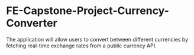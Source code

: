 # FE-Capstone-Project-Currency-Converter
The application will allow users to convert between different currencies by fetching real-time exchange rates from a public currency API.
